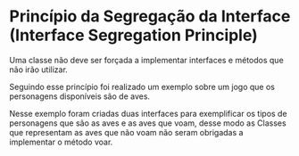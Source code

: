 # Princípio da Segregação da Interface (Interface Segregation Principle)

Uma classe não deve ser forçada a implementar interfaces e métodos que não irão utilizar.

Seguindo esse princípio foi realizado um exemplo sobre um jogo que os personagens disponíveis são de aves.

Nesse exemplo foram criadas duas interfaces para exemplificar os tipos de personagens que são as aves e as aves que voam, desse modo as Classes que representam as aves que não voam não seram obrigadas a implementar o método voar.

